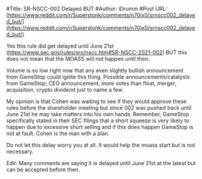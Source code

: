 #Title: SR-NSCC-002 Delayed BUT
#Author: iDrumm
#Post URL: [https://www.reddit.com/r/Superstonk/comments/n70jx0/srnscc002_delayed_but/](https://www.reddit.com/r/Superstonk/comments/n70jx0/srnscc002_delayed_but/)


Yes this rule did get delayed until June 21st (https://www.sec.gov/rules/sro/nscc.htm#SR-NSCC-2021-002) BUT this does not mean that the MOASS will not happen until then.

Volume is so low right now that any even slightly bullish announcement from GameStop could ignite this thing. Possible announcements/catalysts from GameStop; CEO announcement, more votes than float, merger, acquisition, crypto dividend just to name a few. 

My opinion is that Cohen was waiting to see if they would approve these rules before the shareholder meeting but since 002 was pushed back until June 21st he may take matters into his own hands. Remember, GameStop specifically stated in their SEC filings that a short squeeze is very likely to happen due to excessive short selling and if this does happen GameStop is not at fault. Cohen is the man with a plan.

Do not let this delay worry you at all. It would help the moass start but is not necessary.

Edit: Many comments are saying it is delayed until June 21st at the latest but can be accepted before then.